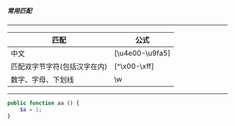 ##### 常用匹配
* * *
**匹配** | **公式** 
--- | --- 
中文 | [\u4e00-\u9fa5] 
匹配双字节字符(包括汉字在内) | [^\x00-\xff]
数字、字母、下划线 | \w
* * *
```php
public function aa () {
    $a = 1;
}
```
